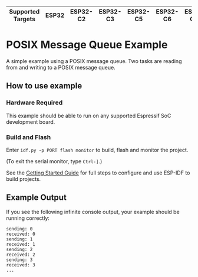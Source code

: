 | Supported Targets | ESP32 | ESP32-C2 | ESP32-C3 | ESP32-C5 | ESP32-C6 | ESP32-C61 | ESP32-H2 | ESP32-P4 | ESP32-S2 | ESP32-S3 |
| ----------------- | ----- | -------- | -------- | -------- | -------- | --------- | -------- | -------- | -------- | -------- |

# POSIX Message Queue Example

A simple example using a POSIX message queue. Two tasks are reading from and writing to a POSIX message queue.

## How to use example

### Hardware Required

This example should be able to run on any supported Espressif SoC development board.

### Build and Flash

Enter `idf.py -p PORT flash monitor` to build, flash and monitor the project.

(To exit the serial monitor, type ``Ctrl-]``.)

See the [Getting Started Guide](https://docs.espressif.com/projects/esp-idf/en/latest/get-started/index.html) for full steps to configure and use ESP-IDF to build projects.


## Example Output

If you see the following infinite console output, your example should be running correctly:

```
sending: 0
received: 0
sending: 1
received: 1
sending: 2
received: 2
sending: 3
received: 3
...
```
